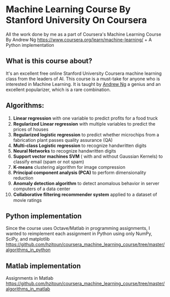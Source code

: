 # Machine Learning Course By Stanford University On Coursera
All the work done by me as a part of Coursera's Machine Learning Course By Andrew Ng https://www.coursera.org/learn/machine-learning/ + A Python implementation
## What is this course about?
It's an excellent free online Stanford University Coursera machine learning class from the leaders of AI. 
This course is a must-take for anyone who is interested in Machine Learning. It is taught by [Andrew Ng](https://en.wikipedia.org/wiki/Andrew_Ng) a genius and an excellent popularizer, which is a rare combination. 
## Algorithms:
1.  **Linear regression** with one variable to predict proﬁts for a food truck
2.  **Regularized Linear regression** with multiple variables to predict the prices of houses
3.  **Regularized logistic regression** to predict whether microchips from a fabrication plant passes quality assurance (QA)
4.  **Multi-class Logistic regression** to recognize handwritten digits 
5.  **Neural Networks** to recognize handwritten digits 
6.  **Support vector machines SVM** ( with and without Gaussian Kernels) to classify email (spam or not spam)
7.  **K-means** clustering algorithm for image compression
8.  **Principal component analysis (PCA)** to perform dimensionality reduction
9.  **Anomaly detection algorithm** to detect anomalous behavior in server computers of a data center
10. **Collaborative ﬁltering recommender system** applied to a dataset of movie ratings
## Python implementation
Since the course uses Octave/Matlab in programming assignments, I wanted to reimplement each assignment in Python using only NumPy, SciPy, and matplotlib
https://github.com/hzitoun/coursera_machine_learning_course/tree/master/algorithms_in_python
## Matlab implementation
Assignments in Matlab
https://github.com/hzitoun/coursera_machine_learning_course/tree/master/algorithms_in_matlab
